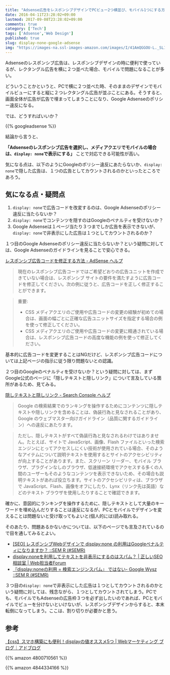 ```yaml
---
title: "Adsense広告をレスポンシブデザインでPCビュー2つ横並び、モバイル1つにする方法"
date: 2016-04-11T23:28:02+09:00
lastmod: 2017-09-08T23:28:02+09:00
comments: true
category: ['Tech']
tags: ['Adsense','Web Design']
published: true
slug: display-none-google-adsense
img: "https://images-na.ssl-images-amazon.com/images/I/41AmQGGOU-L._SL160_.jpg"
---
```


Adsenseのレスポンシブ広告は、レスポンシブデザインの時に便利で使っているが、レクタングル広告を横に２つ並べた場合、モバイルで問題になることが多い。

どういうことかというと、PCで横に２つ並べた時、そのままのデザインでモバイルビューにすると縦に２つレクタングル広告が並ぶことにある。そうすると、画面全体が広告が広告で埋まってしまうことになり、Google Adsenseのポリシー違反になる。

では、どうすればいいか？


{{% googleadsense %}}

結論から言うと、

**「Adsenseのレスポンシブ広告を選択し、メディアクエリでモバイルの場合は、`display: none`で表示にする」** ことで対応できる可能性が高い。


気になる点は、以下のようにGoogleのポリシー違反にあたらないか、`display: none`で隠した広告は、１つの広告としてカウントされるのかといったところであろう。


## 気になる点・疑問点

1. `display: none`で広告コードを改変するのは、Google Adsenseのポリシー違反に当たらないか？
2. `display: none`でコンテンツを隠すのはGoogleのペナルティを受けないか？
3. Google Adsenseは１ページ当たり３つまでしか広告を表示できないが、`display: none`で非表示にした広告は１つとしてカウントされるのか？

１つ目のGoogle Adsenseのポリシー違反に当たらないか？という疑問に対しては、Google Adsenseのガイドラインを見ることで安心できる。

[レスポンシブ広告コードを修正する方法 - AdSense ヘルプ](https://support.google.com/adsense/answer/6307124#hide)


> 現在のレスポンシブ広告コードではご希望どおりの広告ユニットを作成できていない場合は、レスポンシブ サイトの要件を満たすように広告コードを修正してください。次の例に従うと、広告コードを正しく修正することができます。

> 重要:  
> - CSS メディアクエリのご使用や広告コードの変更の経験が初めての場合は、画面の幅ごとに正確な広告ユニットサイズを指定する場合の例を使って修正してください。
> - CSS メディアクエリのご使用や広告コードの変更に精通されている場合は、レスポンシブ広告コードの高度な機能の例を使って修正してください。

基本的に広告コードを変更することはNGだけど、レスポンシブ広告コードについては上記ページの指示に従う限り問題ないとの認識。




２つ目のGoogleのペナルティを受けないか？という疑問に対しては、まずGoogle公式のページに「隠しテキストと隠しリンク」について言及している箇所があるため、見てみる。




[隠しテキストと隠しリンク - Search Console ヘルプ](https://support.google.com/webmasters/answer/66353)

>Google の検索結果でのランキングを操作するためにコンテンツに隠しテキストや隠しリンクを含めることは、偽装行為と見なされることがあり、Google のウェブマスター向けガイドライン（品質に関するガイドライン）への違反にあたります。

> ただし、隠しテキストがすべて偽装行為と見なされるわけではありません。たとえば、サイトで JavaScript、画像、Flash ファイルといった検索エンジンにとってアクセスしにくい技術が使用されている場合、そのようなアイテムについて説明テキストを使用するとサイトのアクセシビリティが向上することがあります。また、スクリーン リーダー、モバイル ブラウザ、プラグインなしのブラウザ、低速接続環境でアクセスする多くの人間のユーザーもそのようなコンテンツを表示できないため、その場合も説明テキストがあれば役立ちます。サイトのアクセシビリティは、ブラウザで JavaScript、Flash、画像をオフにしたり、Lynx（リンク先は英語）などのテキスト ブラウザを使用したりすることで確認できます。

確かに、意図的にランキングを操作するために、隠しテキストとして大量のキーワードを埋め込んだりすることは違反になるが、PCとモバイルでデザインを変えることは問題ないと受け取ってもよいと(個人的には)読み取れる。


そのあたり、問題あるかないかについては、以下のページでも言及されているので目を通してみるとよい。

- [[SEO] レスポンシブWebデザインで display:none の利用はGoogleペナルティになりますか？ ::SEM R (#SEMR)](http://www.sem-r.com/seo/20121127114806.html)
- [display:noneを利用してテキストを非表示にするのはスパム？ | 正しいSEO相談室 | Web担当者Forum](http://web-tan.forum.impressrd.jp/e/2007/01/23/560)
- [『display:noneの利用 = 検索エンジンスパム』 ではない- Google Wysz ::SEM R (#SEMR)](http://www.sem-r.com/0702/20071012073357.html)


３つ目の`display: none`で非表示にした広告は１つとしてカウントされるのかという疑問に対しては、残念ながら、１つとしてカウントされてしまう。PCでも、モバイルでもAdsenseの広告枠３つを必ず出したいのであれば、PCとモバイルでビューを分けないといけないが、レスポンシブデザインからすると、本末転倒になってしまう。ここは、割り切りが必要かと思う。


## 参考

[【css】スマホ構築にも便利！displayの値オススメ5つ | Webマーケティング ブログ｜アドブログ](http://adgocoo.com/blog/smartphone/20150529-handy-css-display-kwus/)


{{% amazon 4800710561 %}}

{{% amazon 4844334166 %}}
